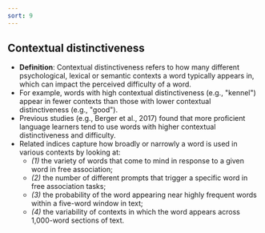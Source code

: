 ```yaml
---
sort: 9
---
```


## Contextual distinctiveness

- **Definition**: Contextual distinctiveness refers to how many different psychological, lexical or semantic contexts a word typically appears in, which can impact the perceived difficulty of a word. 
- For example, words with high contextual distinctiveness (e.g., "kennel") appear in fewer contexts than those with lower contextual distinctiveness (e.g., "good").
- Previous studies (e.g., Berger et al., 2017) found that more proficient language learners tend to use words with higher contextual distinctiveness and difficulty.
- Related indices capture how broadly or narrowly a word is used in various contexts by looking at:
	- *(1)* the variety of words that come to mind in response to a given word in free association; 
	- *(2)* the number of different prompts that trigger a specific word in free association tasks; 
	- *(3)* the probability of the word appearing near highly frequent words within a five-word window in text;
	- *(4)* the variability of contexts in which the word appears across 1,000-word sections of text. 